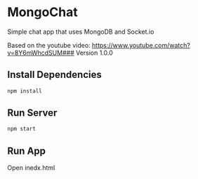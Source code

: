 # MongoChat

Simple chat app that uses MongoDB and Socket.io

Based on the youtube video: https://www.youtube.com/watch?v=8Y6mWhcdSUM### Version
1.0.0

## Install Dependencies
```bash
npm install 
```

## Run Server
```bash
npm start
```

## Run App
Open inedx.html
